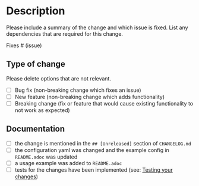 # Description

Please include a summary of the change and which issue is fixed.
List any dependencies that are required for this change.

Fixes # (issue)

## Type of change

Please delete options that are not relevant.

- [ ] Bug fix (non-breaking change which fixes an issue)
- [ ] New feature (non-breaking change which adds functionality)
- [ ] Breaking change (fix or feature that would cause existing functionality to not work as expected)

## Documentation

- [ ] the change is mentioned in the `## [Unreleased]` section of `CHANGELOG.md`
- [ ] the configuration yaml was changed and the example config in `README.adoc` was updated
- [ ] a usage example was added to `README.adoc`
- [ ] tests for the changes have been implemented (see: [Testing your changes](https://github.com/deviceinsight/kafkactl/blob/main/.github/contributing.md#testing-your-changes))
